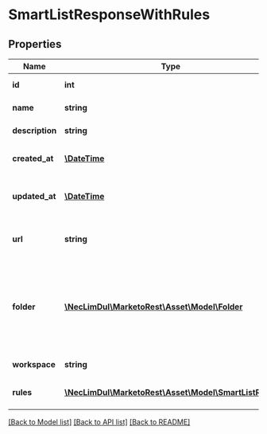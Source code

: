 # SmartListResponseWithRules

## Properties
Name | Type | Description | Notes
------------ | ------------- | ------------- | -------------
**id** | **int** | Id of the smart list | 
**name** | **string** | Name of the smart list | 
**description** | **string** | Description of the smart list | 
**created_at** | [**\DateTime**](\DateTime.md) | Datetime the smart list was created | 
**updated_at** | [**\DateTime**](\DateTime.md) | Datetime the smart list was most recently updated | 
**url** | **string** | Url of the smart list in the Marketo UI | 
**folder** | [**\NecLimDul\MarketoRest\Asset\Model\Folder**](Folder.md) | JSON representation of parent folder, with members &#39;id&#39;, and &#39;type&#39; which may be &#39;Folder&#39; or &#39;Program&#39; | 
**workspace** | **string** | Name of the workspace | 
**rules** | [**\NecLimDul\MarketoRest\Asset\Model\SmartListRules**](SmartListRules.md) | Rules contained in the smart list | [optional] 

[[Back to Model list]](../README.md#documentation-for-models) [[Back to API list]](../README.md#documentation-for-api-endpoints) [[Back to README]](../README.md)


